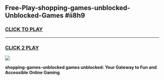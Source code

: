 
## Free-Play-shopping-games-unblocked-Unblocked-Games #ii8h9
<h3>
<a href="https://news.freeplayer.one?title=shopping-games-unblocked&ref=8M">CLICK TO PLAY</a></h3>
<hr>

<h3>
<a href="https://news.freeplayer.one?title=shopping-games-unblocked&ref=8M">CLICK 2 PLAY</a>
  
</h3>

<a href="https://news.freeplayer.one?title=shopping-games-unblocked&ref=8M"><img src="https://clearcache.store/games.png"></a>


**shopping-games-unblocked games unblocked: Your Gateway to Fun and Accessible Online Gaming**
